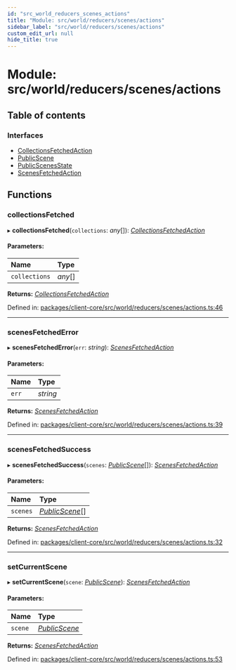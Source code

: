 ```yaml
---
id: "src_world_reducers_scenes_actions"
title: "Module: src/world/reducers/scenes/actions"
sidebar_label: "src/world/reducers/scenes/actions"
custom_edit_url: null
hide_title: true
---
```


# Module: src/world/reducers/scenes/actions

## Table of contents

### Interfaces

- [CollectionsFetchedAction](../interfaces/src_world_reducers_scenes_actions.collectionsfetchedaction.md)
- [PublicScene](../interfaces/src_world_reducers_scenes_actions.publicscene.md)
- [PublicScenesState](../interfaces/src_world_reducers_scenes_actions.publicscenesstate.md)
- [ScenesFetchedAction](../interfaces/src_world_reducers_scenes_actions.scenesfetchedaction.md)

## Functions

### collectionsFetched

▸ **collectionsFetched**(`collections`: *any*[]): [*CollectionsFetchedAction*](../interfaces/src_world_reducers_scenes_actions.collectionsfetchedaction.md)

#### Parameters:

| Name | Type |
| :------ | :------ |
| `collections` | *any*[] |

**Returns:** [*CollectionsFetchedAction*](../interfaces/src_world_reducers_scenes_actions.collectionsfetchedaction.md)

Defined in: [packages/client-core/src/world/reducers/scenes/actions.ts:46](https://github.com/xr3ngine/xr3ngine/blob/2d83606b6/packages/client-core/src/world/reducers/scenes/actions.ts#L46)

___

### scenesFetchedError

▸ **scenesFetchedError**(`err`: *string*): [*ScenesFetchedAction*](../interfaces/src_world_reducers_scenes_actions.scenesfetchedaction.md)

#### Parameters:

| Name | Type |
| :------ | :------ |
| `err` | *string* |

**Returns:** [*ScenesFetchedAction*](../interfaces/src_world_reducers_scenes_actions.scenesfetchedaction.md)

Defined in: [packages/client-core/src/world/reducers/scenes/actions.ts:39](https://github.com/xr3ngine/xr3ngine/blob/2d83606b6/packages/client-core/src/world/reducers/scenes/actions.ts#L39)

___

### scenesFetchedSuccess

▸ **scenesFetchedSuccess**(`scenes`: [*PublicScene*](../interfaces/src_world_reducers_scenes_actions.publicscene.md)[]): [*ScenesFetchedAction*](../interfaces/src_world_reducers_scenes_actions.scenesfetchedaction.md)

#### Parameters:

| Name | Type |
| :------ | :------ |
| `scenes` | [*PublicScene*](../interfaces/src_world_reducers_scenes_actions.publicscene.md)[] |

**Returns:** [*ScenesFetchedAction*](../interfaces/src_world_reducers_scenes_actions.scenesfetchedaction.md)

Defined in: [packages/client-core/src/world/reducers/scenes/actions.ts:32](https://github.com/xr3ngine/xr3ngine/blob/2d83606b6/packages/client-core/src/world/reducers/scenes/actions.ts#L32)

___

### setCurrentScene

▸ **setCurrentScene**(`scene`: [*PublicScene*](../interfaces/src_world_reducers_scenes_actions.publicscene.md)): [*ScenesFetchedAction*](../interfaces/src_world_reducers_scenes_actions.scenesfetchedaction.md)

#### Parameters:

| Name | Type |
| :------ | :------ |
| `scene` | [*PublicScene*](../interfaces/src_world_reducers_scenes_actions.publicscene.md) |

**Returns:** [*ScenesFetchedAction*](../interfaces/src_world_reducers_scenes_actions.scenesfetchedaction.md)

Defined in: [packages/client-core/src/world/reducers/scenes/actions.ts:53](https://github.com/xr3ngine/xr3ngine/blob/2d83606b6/packages/client-core/src/world/reducers/scenes/actions.ts#L53)
